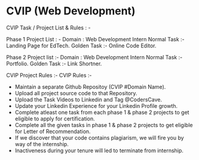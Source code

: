 # CVIP (Web Development)
CVIP Task / Project List & Rules : -

Phase 1 Project List : -
Domain : Web Development Intern
Normal Task :-
Landing Page for EdTech.
Golden Task :-
Online Code Editor.

Phase 2 Project list :-
Domain : Web Development Intern
Normal Task :-
Portfolio.
Golden Task :-
Link Shortner.

CVIP Project Rules :-
CVIP Rules :-
* Maintain a separate Github Repositoy (CVIP #Domain Name).
* Upload all project source code to that Repository.
* Upload the Task Videos to Linkedin and Tag @CodersCave.
* Update your Linkedin Experience for your Linkedin Profile growth.
* Complete atleast one task from each phase 1 & phase 2 projects to get eligible to apply for certification.
* Complete all the given tasks in phase 1 & phase 2 projects to get eligible for Letter of Recommendation.
* If we discover that your code contains plagiarism, we will fire you by way of the internship.
* Inactiveness during your tenure will led to terminate from internship.
